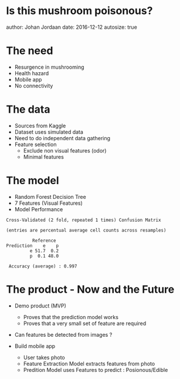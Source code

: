 Is this mushroom poisonous?
========================================================
author: Johan Jordaan
date: 2016-12-12
autosize: true



The need
========================================================

- Resurgence in mushrooming
- Health hazard
- Mobile app 
- No connectivity

The data 
========================================================

- Sources from Kaggle
- Dataset uses simulated data
- Need to do independent data gathering
- Feature selection
  - Exclude non visual features (odor)
  - Minimal features
  

The model
========================================================

- Random Forest Decision Tree
- 7 Features (Visual Features)
- Model Performance


```
Cross-Validated (2 fold, repeated 1 times) Confusion Matrix 

(entries are percentual average cell counts across resamples)
 
          Reference
Prediction    e    p
         e 51.7  0.2
         p  0.1 48.0
                           
 Accuracy (average) : 0.997
```

The product - Now and the Future
========================================================

- Demo product (MVP)
  - Proves that the prediction model works
  - Proves that a very small set of feature are required

- Can features be detected from images ?

- Build mobile app 
  -  User takes photo
  -  Feature Extraction Model extracts features from photo
  -  Predition Model uses Features to predict : Posionous/Edible
  
  

